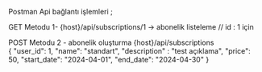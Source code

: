 Postman Api bağlantı işlemleri ;

GET Metodu
1- {host}/api/subscriptions/1   -> abonelik listeleme // id :  1 için 

POST Metodu 
2 - abonelik oluşturma 
{host}/api/subscriptions  
{
    "user_id": 1,
    "name": "standart",
    "description" : "test açıklama",
    "price": 50,
    "start_date": "2024-04-01",
    "end_date": "2024-04-30"
}



